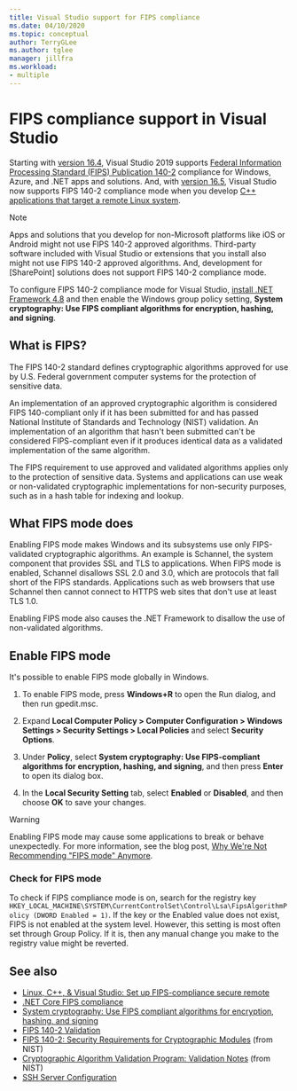 ```yaml
---
title: Visual Studio support for FIPS compliance
ms.date: 04/10/2020
ms.topic: conceptual
author: TerryGLee
ms.author: tglee
manager: jillfra
ms.workload:
- multiple
---
```

# FIPS compliance support in Visual Studio 

Starting with [version 16.4](/visualstudio/releases/2019/release-notes-v16.4/), Visual Studio 2019 supports [Federal Information Processing Standard (FIPS) Publication 140-2](/windows/security/threat-protection/fips-140-validation/) compliance for Windows, Azure, and .NET apps and solutions. And, with [version 16.5](/visualstudio/releases/2019/release-notes), Visual Studio now supports FIPS 140-2 compliance mode when you develop [C++ applications that target a remote Linux system](/cpp/linux/set-up-fips-compliant-secure-remote-linux-development/).

> [!NOTE]
> Apps and solutions that you develop for non-Microsoft platforms like iOS or Android might not use FIPS 140-2 approved algorithms. Third-party software included with Visual Studio or extensions that you install also might not use FIPS 140-2 approved algorithms. And, development for [SharePoint] solutions does not support FIPS 140-2 compliance mode.

To configure FIPS 140-2 compliance mode for Visual Studio, [install .NET Framework 4.8](https://dotnet.microsoft.com/download/dotnet-framework/net48) and then enable the Windows group policy setting, **System cryptography: Use FIPS compliant algorithms for encryption, hashing, and signing**.

## What is FIPS?

The FIPS 140-2 standard defines cryptographic algorithms approved for use by U.S. Federal government computer systems for the protection of sensitive data. 

An implementation of an approved cryptographic algorithm is considered FIPS 140-compliant only if it has been submitted for and has passed National Institute of Standards and Technology (NIST) validation. An implementation of an algorithm that hasn't been submitted can't be considered FIPS-compliant even if it produces identical data as a validated implementation of the same algorithm. 

The FIPS requirement to use approved and validated algorithms applies only to the protection of sensitive data. Systems and applications can use weak or non-validated cryptographic implementations for non-security purposes, such as in a hash table for indexing and lookup.

## What FIPS mode does 

Enabling FIPS mode makes Windows and its subsystems use only FIPS-validated cryptographic algorithms. An example is Schannel, the system component that provides SSL and TLS to applications. When FIPS mode is enabled, Schannel disallows SSL 2.0 and 3.0, which are protocols that fall short of the FIPS standards. Applications such as web browsers that use Schannel then cannot connect to HTTPS web sites that don't use at least TLS 1.0. 

Enabling FIPS mode also causes the .NET Framework to disallow the use of non-validated algorithms.

## Enable FIPS mode 

It's possible to enable FIPS mode globally in Windows.

1. To enable FIPS mode, press **Windows+R** to open the Run dialog, and then run gpedit.msc.

1. Expand **Local Computer Policy > Computer Configuration > Windows Settings > Security Settings > Local Policies** and select **Security Options**.

1. Under **Policy**, select **System cryptography: Use FIPS-compliant algorithms for encryption, hashing, and signing**, and then press **Enter** to open its dialog box.

1. In the **Local Security Setting** tab, select **Enabled** or **Disabled**, and then choose **OK** to save your changes.

> [!WARNING]
> Enabling FIPS mode may cause some applications to break or behave unexpectedly. For more information, see the blog post, [Why We're Not Recommending "FIPS mode" Anymore](https://techcommunity.microsoft.com/t5/microsoft-security-baselines/why-we-8217-re-not-recommending-8220-fips-mode-8221-anymore/ba-p/701037).

### Check for FIPS mode

To check if FIPS compliance mode is on, search for the registry key `HKEY_LOCAL_MACHINE\SYSTEM\CurrentControlSet\Control\Lsa\FipsAlgorithmPolicy (DWORD Enabled = 1)`.  If the key or the Enabled value does not exist, FIPS is not enabled at the system level. However, this setting is most often set through Group Policy. If it is, then any manual change you make to the registry value might be reverted. 
 
## See also

- [Linux, C++, & Visual Studio: Set up FIPS-compliance secure remote](/cpp/linux/set-up-fips-compliant-secure-remote-linux-development/)
- [.NET Core FIPS compliance](/dotnet/standard/security/fips-compliance/)
- [System cryptography: Use FIPS compliant algorithms for encryption, hashing, and signing](/windows/security/threat-protection/security-policy-settings/system-cryptography-use-fips-compliant-algorithms-for-encryption-hashing-and-signing)
- [FIPS 140-2 Validation](/windows/security/threat-protection/fips-140-validation/)
- [FIPS 140-2: Security Requirements for Cryptographic Modules](https://csrc.nist.gov/publications/detail/fips/140/2/final) (from NIST)
- [Cryptographic Algorithm Validation Program: Validation Notes](https://csrc.nist.gov/projects/cryptographic-algorithm-validation-program/Validation-Notes) (from NIST)
- [SSH Server Configuration](https://www.ssh.com/ssh/sshd_config)